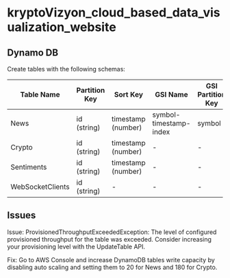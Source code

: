 # kryptoVizyon_cloud_based_data_visualization_website

## Dynamo DB

Create tables with the following schemas:

| Table Name        | Partition Key | Sort Key                  | GSI Name                  | GSI Partition Key | GSI Sort Key          |
| -----------       | -----------   | -----------               | -----------               | -----------       | -----------           |
| News              | id (string)   | timestamp (number)        | symbol-timestamp-index    | symbol            | timestamp             |
| Crypto            | id (string)   | timestamp (number)        | -                         | -                 | -                     |
| Sentiments        | id (string)   | timestamp (number)        | -                         | -                 | -                     |
| WebSocketClients  | id (string)   | -                         | -                         | -                 | -                     |

## Issues

Issue:
ProvisionedThroughputExceededException: The level of configured provisioned throughput for the table was exceeded. Consider increasing your provisioning level with the UpdateTable API.

Fix:
Go to AWS Console and increase DynamoDB tables write capacity by disabling auto scaling and setting them to 20 for News and 180 for Crypto.
